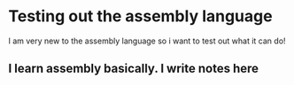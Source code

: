 # Testing out the assembly language

I am very new to the assembly language so i want to test out what it can do!

## I learn assembly basically. I write notes here
